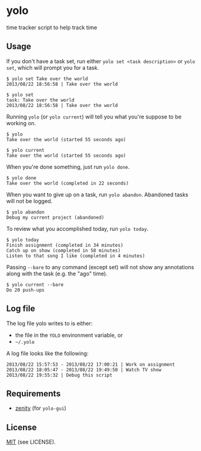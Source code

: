 # yolo

time tracker script to help track time

## Usage

If you don't have a task set, run either `yolo set <task description>` or `yolo set`, which will prompt you for a task.

    $ yolo set Take over the world
    2013/08/22 18:56:58 | Take over the world

    $ yolo set
    task: Take over the world
    2013/08/22 18:56:58 | Take over the world

Running `yolo` (or `yolo current`) will tell you what you're suppose to be working on.

    $ yolo
    Take over the world (started 55 seconds ago)

    $ yolo current
    Take over the world (started 55 seconds ago)

When you're done something, just run `yolo done`.

    $ yolo done
    Take over the world (completed in 22 seconds)

When you want to give up on a task, run `yolo abandon`.  Abandoned tasks will not be logged.

    $ yolo abandon
    Debug my current project (abandoned)

To review what you accomplished today, run `yolo today`.

    $ yolo today
    Finish assignment (completed in 34 minutes)
    Catch up on show (completed in 58 minutes)
    Listen to that song I like (completed in 4 minutes)

Passing `--bare` to any command (except set) will not show any annotations along with the task (e.g. the "ago" time).

    $ yolo current --bare
    Do 20 push-ups

## Log file

The log file yolo writes to is either:

-  the file in the `YOLO` environment variable, or
- `~/.yolo`

A log file looks like the following:

    2013/08/22 15:57:53 - 2013/08/22 17:00:21 | Work on assignment
    2013/08/22 18:05:47 - 2013/08/22 19:49:50 | Watch TV show
    2013/08/22 19:55:32 | Debug this script

## Requirements

- [zenity][1] (for `yolo-gui`)

## License

[MIT][2] (see LICENSE).

[1]: https://wiki.gnome.org/Zenity
[2]: http://opensource.org/licenses/MIT

